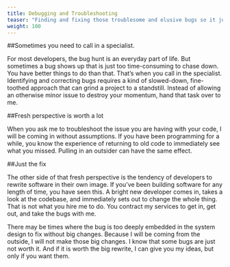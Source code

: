 ```yaml
---
title: Debugging and Troubleshooting
teaser: "Finding and fixing those troublesome and elusive bugs so it just works."
weight: 100
---
```


##Sometimes you need to call in a specialist.

For most developers, the bug hunt is an everyday part of life. But sometimes a
bug shows up that is just too time-consuming to chase down. You have better
things to do than that. That’s when you call in the specialist. Identifying and
correcting bugs requires a kind of slowed-down, fine-toothed approach that can
grind a project to a standstill. Instead of allowing an otherwise minor issue to
destroy your momentum, hand that task over to me.

##Fresh perspective is worth a lot

When you ask me to troubleshoot the issue you are having with your code, I will
be coming in without assumptions. If you have been programming for a while, you
know the experience of returning to old code to immediately see what you missed.
Pulling in an outsider can have the same effect.

##Just the fix

The other side of that fresh perspective is the tendency of developers to
rewrite software in their own image. If you’ve been building software for any
length of time, you have seen this. A bright new developer comes in, takes a
look at the codebase, and immediately sets out to change the whole thing. That
is not what you hire me to do. You contract my services to get in, get out, and
take the bugs with me.

There may be times where the bug is too deeply embedded in the system design to
fix without big changes. Because I will be coming from the outside, I will not
make those big changes. I know that some bugs are just not worth it. And if it
is worth the big rewrite, I can give you my ideas, but only if you want them.
